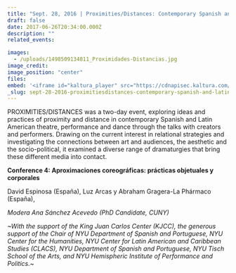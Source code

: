 ```yaml
---
title: "Sept. 28, 2016 | Proximities/Distances: Contemporary Spanish and Latin American Performance Theories and Practices - Conference 4"
draft: false
date: 2017-06-26T20:34:00.000Z
description: ""
related_events:

images:
  - /uploads/1498509134811_Proximidades-Distancias.jpg
image_credit:
image_position: "center"
files:
embed: '<iframe id="kaltura_player" src="https://cdnapisec.kaltura.com/p/1674401/sp/167440100/embedIframeJs/uiconf_id/23435151/partner_id/1674401?iframeembed=true&amp;playerId=kaltura_player&amp;entry_id=1_jnf5hvbi&amp;flashvars[akamaiHD.loadingPolicy]=preInitialize&amp;flashvars[akamaiHD.asyncInit]=true&amp;flashvars[twoPhaseManifest]=true&amp;flashvars[streamerType]=hdnetworkmanifest&amp;flashvars[localizationCode]=en&amp;flashvars[leadWithHTML5]=true&amp;flashvars[sideBarContainer.plugin]=true&amp;flashvars[sideBarContainer.position]=left&amp;flashvars[sideBarContainer.clickToClose]=true&amp;flashvars[chapters.plugin]=true&amp;flashvars[chapters.layout]=vertical&amp;flashvars[chapters.thumbnailRotator]=false&amp;flashvars[streamSelector.plugin]=true&amp;flashvars[EmbedPlayer.SpinnerTarget]=videoHolder&amp;flashvars[dualScreen.plugin]=true&amp;flashvars[LeadWithHLSOnFlash]=true&amp;&amp;wid=1_3wfuds8l" width="400" height="300" allowfullscreen="" webkitallowfullscreen="" mozallowfullscreen="" frameborder="0" title="Kaltura Player"></iframe>'
_slug: sept-28-2016-proximitiesdistances-contemporary-spanish-and-latin-american-performance-theories-and-practices-conference-4
---
```


PROXIMITIES/DISTANCES was a two-day event, exploring ideas and practices of proximity and distance in contemporary Spanish and Latin American theatre, performance and dance through the talks with creators and performers. Drawing on the current interest in relational strategies and investigating the connections between art and audiences, the aesthetic and the socio-political, it examined a diverse range of dramaturgies that bring these different media into contact.

**Conference 4: Aproximaciones coreográficas: prácticas objetuales y corporales**

David Espinosa (España), Luz Arcas y Abraham Gragera-La Phármaco (España),

_Modera Ana Sánchez Acevedo (PhD Candidate, CUNY)_

_~With the support of the King Juan Carlos Center (KJCC), the generous support of the Chair of NYU Department of Spanish and Portuguese, NYU Center for the Humanities, NYU Center for Latin American and Caribbean Studies (CLACS), NYU Department of Spanish and Portuguese, NYU Tisch School of the Arts, and NYU Hemispheric Institute of Performance and Politics.~_

